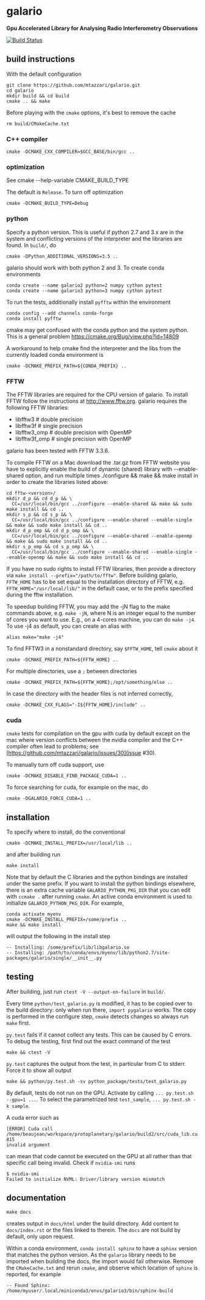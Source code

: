 galario
=======

**Gpu Accelerated Library for Analysing Radio Interferometry Observations**

[![Build Status](https://travis-ci.com/mtazzari/galario.svg?token=5eGVFXjE3x4Wwe8FkTJW&branch=master)](https://travis-ci.com/mtazzari/galario)

build instructions
------------------

With the default configuration

    git clone https://github.com/mtazzari/galario.git
    cd galario
    mkdir build && cd build
    cmake .. && make

Before playing with the `cmake` options, it's best to remove the cache

    rm build/CMakeCache.txt

### C++ compiler

    cmake -DCMAKE_CXX_COMPILER=$GCC_BASE/bin/gcc ..

### optimization

See
    cmake --help-variable CMAKE_BUILD_TYPE

The default is `Release`. To turn off optimization

    cmake -DCMAKE_BUILD_TYPE=Debug

### python

Specify a python version. This is useful if python 2.7 and 3.x are in
the system and conflicting versions of the interpreter and the
libraries are found. In `build/`, do

    cmake -DPython_ADDITIONAL_VERSIONS=3.5 ..

galario should work with both python 2 and 3. To create conda environments

    conda create --name galario2 python=2 numpy cython pytest
    conda create --name galario3 python=3 numpy cython pytest

To run the tests, additionally install `pyfftw` within the environment

    conda config --add channels conda-forge
    conda install pyfftw

cmake may get confused with the conda python and the system
python. This is a general problem
https://cmake.org/Bug/view.php?id=14809

A workaround to help cmake find the interpreter and the libs from the
currently loaded conda environment is

    cmake -DCMAKE_PREFIX_PATH=${CONDA_PREFIX} ..

### FFTW

The FFTW libraries are required for the CPU version of galario.
To install FFTW follow the instructions at http://www.fftw.org.
galario requires the following FFTW libraries:

* libfftw3              # double precision
* libfftw3f             # single precision
* libfftw3_omp          # double precision with OpenMP
* libfftw3f_omp         # single precision with OpenMP

galario has been tested with FFTW 3.3.6.

To compile FFTW on a Mac download the .tar.gz from FFTW website you have to explicitly
enable the build of dynamic (shared) library with --enable-shared option, and run multiple times
./configure && make && make install in order to create the libraries listed above:

    cd fftw-<version>/
    mkdir d_p && cd d_p && \
      CC=/usr/local/bin/gcc ../configure --enable-shared && make && sudo make install && cd ..
    mkdir s_p && cd s_p && \
      CC=/usr/local/bin/gcc ../configure --enable-shared --enable-single && make && sudo make install && cd ..
    mkdir d_p_omp && cd d_p_omp && \
      CC=/usr/local/bin/gcc ../configure --enable-shared --enable-openmp && make && sudo make install && cd ..
    mkdir s_p_omp && cd s_p_omp && \
      CC=/usr/local/bin/gcc ../configure --enable-shared --enable-single --enable-openmp && make && sudo make install && cd ..

If you have no sudo rights to install FFTW libraries, then provide a directory via `make install --prefix="/path/to/fftw"`.
Before building galario, `FFTW_HOME` has to be set equal to the installation directory of FFTW, e.g. `FFTW_HOME="/usr/local/lib/"`
in the default case, or to the prefix specified during the fftw installation.

To speedup building FFTW, you may add the -jN flag to the make commands above, e.g. `make -jN`, where N is an integer
equal to the number of cores you want to use. E.g., on a 4-cores machine, you can do `make -j4`. To use -j4 as default, you can
create an alias with

    alias make="make -j4"

To find FFTW3 in a nonstandard directory, say `$FFTW_HOME`, tell `cmake`
about it

    cmake -DCMAKE_PREFIX_PATH=${FFTW_HOME} ..

For multiple directories, use a `;` between directories

    cmake -DCMAKE_PREFIX_PATH=${FFTW_HOME};/opt/something/else ..

In case the directory with the header files is not inferred correctly,

    cmake -DCMAKE_CXX_FLAGS="-I${FFTW_HOME}/include" ..

### cuda

`cmake` tests for compilation on the gpu with cuda by default except on the mac
where version conflicts between the nvidia compiler and the C++ compiler often lead to problems; see [https://github.com/mtazzari/galario/issues/30](issue #30).

To manually turn off cuda support, use

    cmake -DCMAKE_DISABLE_FIND_PACKAGE_CUDA=1 ..

To force searching for cuda, for example on the mac, do

    cmake -DGALARIO_FORCE_CUDA=1 ..

installation
------------

To specify where to install, do the conventional

    cmake -DCMAKE_INSTALL_PREFIX=/usr/local/lib ..

and after building run

    make install

Note that by default the C libraries and the python bindings are installed under
the same prefix. If you want to install the python bindings elsewhere, there is
an extra cache variable `GALARIO_PYTHON_PKG_DIR` that you can edit with `ccmake
.` after running `cmake`. An active conda environment is used to initialize
`GALARIO_PYTHON_PKG_DIR`. For example,

    conda activate myenv
    cmake -DCMAKE_INSTALL_PREFIX=/some/prefix ..
    make && make install

will output the following in the install step

    -- Installing: /some/prefix/lib/libgalario.so
    -- Installing: /path/to/conda/envs/myenv/lib/python2.7/site-packages/galario/single/__init__.py

testing
-------

After building, just run `ctest -V --output-on-failure` in `build/`.

Every time `python/test_galario.py` is modified, it has to be copied over to the
build directory: only when run there, `import pygalario` works. The copy is
performed in the configure step, `cmake` detects changes so always run `make` first.

`py.test` fails if it cannot collect any tests. This can be caused by C errors.
To debug the testing, first find out the exact command of the test

    make && ctest -V

`py.test` captures the output from the test, in particular from C to stderr.
Force it to show all output

    make && python/py.test.sh -sv python_package/tests/test_galario.py

By default, tests do not run on the GPU. Activate by calling
`... py.test.sh --gpu=1 ...`. To select the parametrized test
`test_sample`, `... py.test.sh -k sample`.

A cuda error such as

    [ERROR] Cuda call /home/beaujean/workspace/protoplanetary/galario/build2/src/cuda_lib.cu: 815
    invalid argument

can mean that code cannot be executed on the GPU at all rather than that
specific call being invalid. Check if `nvidia-smi` runs

    $ nvidia-smi
    Failed to initialize NVML: Driver/library version mismatch

documentation
-------------

    make docs

creates output in `docs/html` under the build directory. Add content to
`docs/index.rst` or the files linked to therein. The `docs` are not build by
default, only upon request.

Within a conda environment, `conda install sphinx` to have a `sphinx` version
that matches the python version. As the `galario` library needs to be imported
when building the docs, the import would fail otherwise. Remove the
`CMakeCache.txt` and rerun `cmake`, and observe which location of `sphinx` is reported, for example

    -- Found Sphinx: /home/myuser/.local/miniconda3/envs/galario3/bin/sphinx-build
